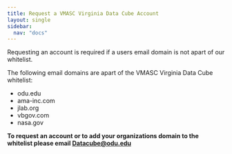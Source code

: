 ```yaml
---
title: Request a VMASC Virginia Data Cube Account
layout: single
sidebar:
  nav: "docs"
---
```


Requesting an account is required if a users email domain is not apart of our whitelist. 

The following email domains are apart of the VMASC Virginia Data Cube whitelist:

- odu.edu 
- ama-inc.com 
- jlab.org
- vbgov.com
- nasa.gov

**To request an account or to add your organizations domain to the whitelist please email [Datacube@odu.edu](mailto:datacube@odu.edu>)**